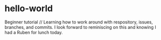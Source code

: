 # hello-world
Beginner tutorial 
//
Learning how to work around with respository, issues, branches, and commits. 
I look forward to reminiscing on this and knowing I had a Ruben for lunch today.
